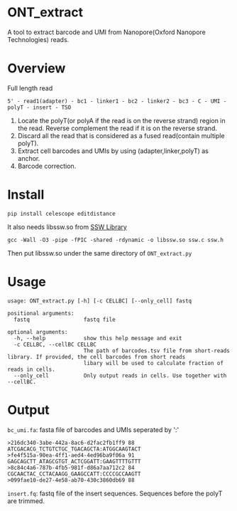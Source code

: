 # ONT_extract
A tool to extract barcode and UMI from Nanopore(Oxford Nanopore Technologies) reads.

# Overview

Full length read
```
5' - read1(adapter) - bc1 - linker1 - bc2 - linker2 - bc3 - C - UMI - polyT - insert - TSO
```

1. Locate the polyT(or polyA if the read is on the reverse strand) region in the read. Reverse complement the read if it is on the reverse strand. 
2. Discard all the read that is considered as a fused read(contain multiple polyT).
3. Extract cell barcodes and UMIs by using (adapter,linker,polyT) as anchor.
4. Barcode correction. 

# Install
```
pip install celescope editdistance
```

It also needs libssw.so from [SSW Library](https://github.com/mengyao/Complete-Striped-Smith-Waterman-Library)
```
gcc -Wall -O3 -pipe -fPIC -shared -rdynamic -o libssw.so ssw.c ssw.h
```
Then put libssw.so under the same directory of `ONT_extract.py`

# Usage
```
usage: ONT_extract.py [-h] [-c CELLBC] [--only_cell] fastq

positional arguments:
  fastq                 fastq file

optional arguments:
  -h, --help            show this help message and exit
  -c CELLBC, --cellBC CELLBC
                        The path of barcodes.tsv file from short-reads library. If provided, the cell barcodes from short reads
                        libary will be used to calculate fraction of reads in cells.
  --only_cell           Only output reads in cells. Use together with --cellBC.
```

# Output
`bc_umi.fa`: fasta file of barcodes and UMIs seperated by ':'
```
>216dc340-3abe-442a-8ac6-d2fac2fb1ff9 88
ATCGACACG_TCTGTCTGC_TGACAGCTA:ATGGCAAGTACT
>fe4f515a-90ea-4ff1-aed4-4ed96ba9f06a 91
GAGCAGCTT_ATAGCGTGT_ACTCGGATT:GAAGTTTTGTTT
>8c84c4a6-787b-4fb5-981f-d86a7aa712c2 84
CGCAACTAC_CCTACAAGG_GAAGCCATT:CCCCGCCAAGTT
>099fae10-de27-4e58-ab70-430c3860db69 88
```

`insert.fq`: fastq file of the insert sequences. Sequences before the polyT are trimmed.

